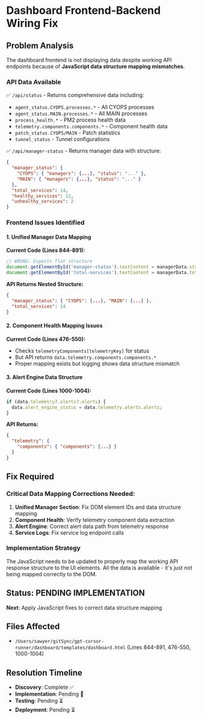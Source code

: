 # Dashboard Frontend-Backend Wiring Fix

## Problem Analysis

The dashboard frontend is not displaying data despite working API endpoints because of **JavaScript data structure mapping mismatches**.

### API Data Available
✅ `/api/status` - Returns comprehensive data including:
- `agent_status.CYOPS.processes.*` - All CYOPS processes
- `agent_status.MAIN.processes.*` - All MAIN processes  
- `process_health.*` - PM2 process health data
- `telemetry.components.components.*` - Component health data
- `patch_status.CYOPS/MAIN` - Patch statistics
- `tunnel_status` - Tunnel configurations

✅ `/api/manager-status` - Returns manager data with structure:
```json
{
  "manager_status": {
    "CYOPS": { "managers": {...}, "status": "..." },
    "MAIN": { "managers": {...}, "status": "..." }
  },
  "total_services": 14,
  "healthy_services": 12,
  "unhealthy_services": 2
}
```

### Frontend Issues Identified

#### 1. Unified Manager Data Mapping
**Current Code (Lines 844-891):**
```javascript
// WRONG: Expects flat structure
document.getElementById('manager-status').textContent = managerData.status || 'Unknown';
document.getElementById('total-services').textContent = managerData.total_services || 0;
```

**API Returns Nested Structure:**
```json
{
  "manager_status": { "CYOPS": {...}, "MAIN": {...} },
  "total_services": 14
}
```

#### 2. Component Health Mapping Issues
**Current Code (Lines 476-550):**
- Checks `telemetryComponents[telemetryKey]` for status
- But API returns `data.telemetry.components.components.*`
- Proper mapping exists but logging shows data structure mismatch

#### 3. Alert Engine Data Structure  
**Current Code (Lines 1000-1004):**
```javascript
if (data.telemetry?.alerts?.alerts) {
  data.alert_engine_status = data.telemetry.alerts.alerts;
}
```

**API Returns:**
```json
{
  "telemetry": {
    "components": { "components": {...} }
  }
}
```

## Fix Required

### Critical Data Mapping Corrections Needed:

1. **Unified Manager Section**: Fix DOM element IDs and data structure mapping
2. **Component Health**: Verify telemetry component data extraction  
3. **Alert Engine**: Correct alert data path from telemetry response
4. **Service Logs**: Fix service log endpoint calls

### Implementation Strategy

The JavaScript needs to be updated to properly map the working API response structure to the UI elements. All the data is available - it's just not being mapped correctly to the DOM.

## Status: PENDING IMPLEMENTATION
**Next**: Apply JavaScript fixes to correct data structure mapping

## Files Affected
- `/Users/sawyer/gitSync/gpt-cursor-runner/dashboard/templates/dashboard.html` (Lines 844-891, 476-550, 1000-1004)

## Resolution Timeline
- **Discovery**: Complete ✅
- **Implementation**: Pending 🔄
- **Testing**: Pending ⏳
- **Deployment**: Pending ⏳